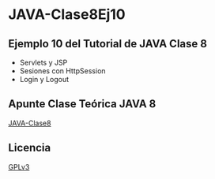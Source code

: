 # JAVA-Clase8Ej10
## Ejemplo 10 del Tutorial de JAVA Clase 8

  * Servlets y JSP
  * Sesiones con HttpSession
  * Login y Logout

## Apunte Clase Teórica JAVA 8
[JAVA-Clase8](https://profmatiasgarcia.com.ar/uploads/tutoriales/ClaseTeoricaJAVA8.pdf)

## Licencia
[GPLv3](https://www.gnu.org/licenses/gpl-3.0.en.html)
